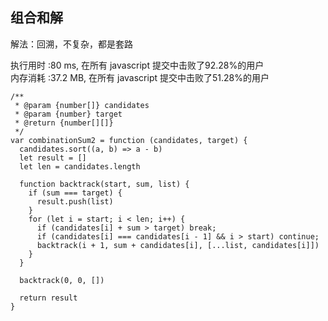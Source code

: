 ## 组合和解

解法：回溯，不复杂，都是套路<br>

执行用时 :80 ms, 在所有 javascript 提交中击败了92.28%的用户<br>
内存消耗 :37.2 MB, 在所有 javascript 提交中击败了51.28%的用户

```
/**
 * @param {number[]} candidates
 * @param {number} target
 * @return {number[][]}
 */
var combinationSum2 = function (candidates, target) {
  candidates.sort((a, b) => a - b)
  let result = []
  let len = candidates.length

  function backtrack(start, sum, list) {
    if (sum === target) {
      result.push(list)
    }
    for (let i = start; i < len; i++) {
      if (candidates[i] + sum > target) break;
      if (candidates[i] === candidates[i - 1] && i > start) continue;
      backtrack(i + 1, sum + candidates[i], [...list, candidates[i]])
    }
  }

  backtrack(0, 0, [])

  return result
}
```